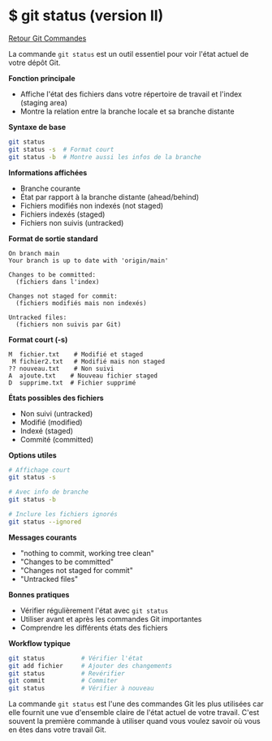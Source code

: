 # $ git status (version II)

[Retour Git Commandes](./git_commandes.md)

La commande `git status` est un outil essentiel pour voir l'état actuel de votre dépôt Git.

**Fonction principale** 

- Affiche l'état des fichiers dans votre répertoire de travail et l'index (staging area)
- Montre la relation entre la branche locale et sa branche distante

**Syntaxe de base** 

```bash
git status
git status -s  # Format court
git status -b  # Montre aussi les infos de la branche
```

**Informations affichées** 

- Branche courante
- État par rapport à la branche distante (ahead/behind)
- Fichiers modifiés non indexés (not staged)
- Fichiers indexés (staged)
- Fichiers non suivis (untracked)

**Format de sortie standard** 

```
On branch main
Your branch is up to date with 'origin/main'

Changes to be committed:
  (fichiers dans l'index)

Changes not staged for commit:
  (fichiers modifiés mais non indexés)

Untracked files:
  (fichiers non suivis par Git)
```

**Format court (-s)** 

```
M  fichier.txt    # Modifié et staged
 M fichier2.txt   # Modifié mais non staged
?? nouveau.txt    # Non suivi
A  ajoute.txt    # Nouveau fichier staged
D  supprime.txt  # Fichier supprimé
```

**États possibles des fichiers** 

- Non suivi (untracked)
- Modifié (modified)
- Indexé (staged)
- Commité (committed)

**Options utiles** 

```bash
# Affichage court
git status -s

# Avec info de branche
git status -b

# Inclure les fichiers ignorés
git status --ignored
```

**Messages courants** 

- "nothing to commit, working tree clean"
- "Changes to be committed"
- "Changes not staged for commit"
- "Untracked files"

**Bonnes pratiques** 

- Vérifier régulièrement l'état avec `git status`
- Utiliser avant et après les commandes Git importantes
- Comprendre les différents états des fichiers

**Workflow typique** 

```bash
git status          # Vérifier l'état
git add fichier     # Ajouter des changements
git status          # Revérifier
git commit          # Commiter
git status          # Vérifier à nouveau
```

La commande `git status` est l'une des commandes Git les plus utilisées car elle fournit une vue d'ensemble claire de l'état actuel de votre travail. C'est souvent la première commande à utiliser quand vous voulez savoir où vous en êtes dans votre travail Git.